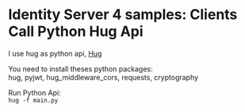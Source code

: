 # Identity Server 4 samples: Clients Call Python Hug Api

I use hug as python api, [Hug](http://www.hug.rest/)  

You need to install theses python packages:  
hug, pyjwt, hug_middleware_cors, requests, cryptography  

Run Python Api:  
`hug -f main.py`


